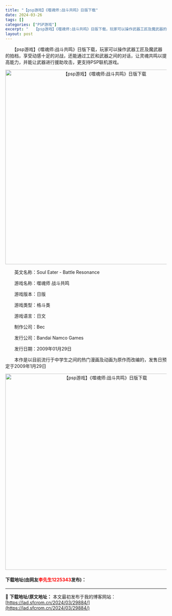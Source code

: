 ```yaml
---
title: "【psp游戏】《噬魂师:战斗共鸣》日版下载"
date: 2024-03-26
tags: []
categories: ["PSP游戏"]
excerpt: "　　【psp游戏】《噬魂师:战斗共鸣》日版下载，玩家可以操作武器工匠及魔武器的拍档，享受动感十足的对战，还能通过工匠和武器之间的对话，让灵魂共鸣以提高能力，并能让武器进行援助攻击，更支持PSP联机游戏。 　　英文名称：Soul Eater - Battle Resonance 　　游戏名称：噬魂师 &hellip;"
layout: post
---
```


 <p>　　【psp游戏】《噬魂师:战斗共鸣》日版下载，玩家可以操作武器工匠及魔武器的拍档，享受动感十足的对战，还能通过工匠和武器之间的对话，让灵魂共鸣以提高能力，并能让武器进行援助攻击，更支持PSP联机游戏。</p> <p align="center"><img align="" border="0" src="https://lad.sfcrom.cn/wp-content/uploads/2024/03/20240325_66020338dade6.png" width="605" alt="【psp游戏】《噬魂师:战斗共鸣》日版下载" /></p> <p>　　英文名称：Soul Eater - Battle Resonance</p> <p>　　游戏名称：噬魂师 战斗共鸣</p> <p>　　游戏版本：日版</p> <p>　　游戏类型：格斗类</p> <p>　　游戏语言：日文</p> <p>　　制作公司：Bec</p> <p>　　发行公司：Bandai Namco Games</p> <p>　　发行日期：2009年01月29日</p> <p>　　本作是以目前流行于中学生之间的热门漫画及动画为原作而改编的，发售日预定于2009年1月29日</p> <p align="center"><img align="" border="0" src="https://lad.sfcrom.cn/wp-content/uploads/2024/03/20240325_6602033a50631.png" width="610" alt="【psp游戏】《噬魂师:战斗共鸣》日版下载" /></p> <p><h4>下载地址(由网友<font color="red">李先生1225343</font>发布)：</h4></p> 

---
📖 **下载地址/原文地址：** 本文最初发布于我的博客网站：[https://lad.sfcrom.cn/2024/03/29884/](https://lad.sfcrom.cn/2024/03/29884/)
